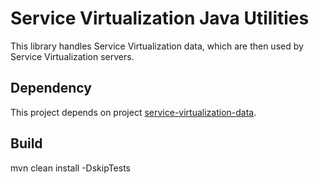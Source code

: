 # Service Virtualization Java Utilities
This library handles Service Virtualization data, which are then used by Service Virtualization servers.

## Dependency
This project depends on project [service-virtualization-data](https://github.com/dhui808/service-virtualization-data).


## Build
mvn clean install -DskipTests


 